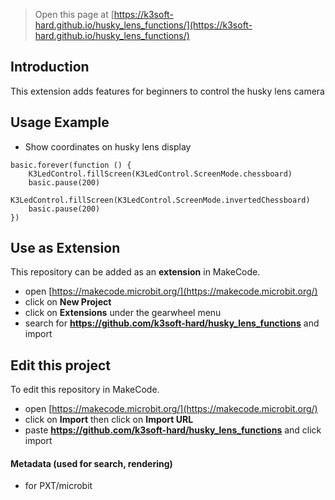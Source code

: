 
> Open this page at [https://k3soft-hard.github.io/husky_lens_functions/](https://k3soft-hard.github.io/husky_lens_functions/)

## Introduction

This extension adds features for beginners to control the husky lens camera

## Usage Example

* Show coordinates on husky lens display
```blocks
basic.forever(function () {
    K3LedControl.fillScreen(K3LedControl.ScreenMode.chessboard)
    basic.pause(200)
    K3LedControl.fillScreen(K3LedControl.ScreenMode.invertedChessboard)
    basic.pause(200)
})
```

## Use as Extension

This repository can be added as an **extension** in MakeCode.

* open [https://makecode.microbit.org/](https://makecode.microbit.org/)
* click on **New Project**
* click on **Extensions** under the gearwheel menu
* search for **https://github.com/k3soft-hard/husky_lens_functions** and import

## Edit this project

To edit this repository in MakeCode.

* open [https://makecode.microbit.org/](https://makecode.microbit.org/)
* click on **Import** then click on **Import URL**
* paste **https://github.com/k3soft-hard/husky_lens_functions** and click import

#### Metadata (used for search, rendering)

* for PXT/microbit
<script src="https://makecode.com/gh-pages-embed.js"></script><script>makeCodeRender("{{ site.makecode.home_url }}", "{{ site.github.owner_name }}/{{ site.github.repository_name }}");</script>
